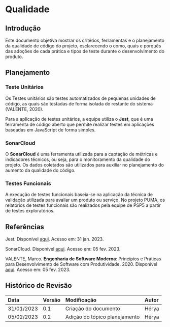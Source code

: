 # Qualidade

## Introdução

Este documento objetiva mostrar os critérios, ferramentas e o planejamento da qualidade de código do projeto, esclarecendo o como, quais e porquês das adoções de cada prática e tipos de teste durante o desenvolvimento do produto.

## Planejamento

### Teste Unitários

Os Testes unitários são testes automatizados de pequenas unidades de código, as quais são testadas de forma isolada do restante do sistema (VALENTE, 2020). 

Para a aplicação de testes unitários, a equipe utiliza o **Jest**, que é uma ferramenta de código aberto que permite realizar testes em aplicações baseadas em JavaScript de forma simples.

### SonarCloud

O **SonarCloud** é uma ferramenta utilizada para a captação de métricas e indicadores técnicos, ou seja, para o monitoramento da qualidade do projeto. Os dados coletados são utilizados para auxiliar no planejamento do aumento da qualidade do código.

### Testes Funcionais
A execução de testes funcionais baseia-se na aplicação da técnica de validação utilizada para avaliar um produto ou serviço. No projeto PUMA, os relatórios de testes funcionais são realizados pela equipe de PSP5 a partir de testes exploratórios.

## Referências

Jest. Disponível [aqui](https://jestjs.io/pt-BR/). Acesso em: 31 jan. 2023.

SonarCloud. Disponível [aqui](https://www.sonarsource.com/products/sonarcloud/features/). Acesso em: 05 fev. 2023.

VALENTE, Marco. **Engenharia de Software Moderna**: Princípios e Práticas para Desenvolvimento de Software com Produtividade. 2020. Disponível [aqui](https://engsoftmoderna.info/cap8.html). Acesso em: 05 fev. 2023.


## Histórico de Revisão
| Data       | Versão | Modificação | Autor |
| :--------- | :----- | :---------- | :---- |
| 31/01/2023 | 0.1    | Criação do documento | Hérya |
| 05/02/2023 | 0.2    | Adição do tópico planejamento | Hérya |

